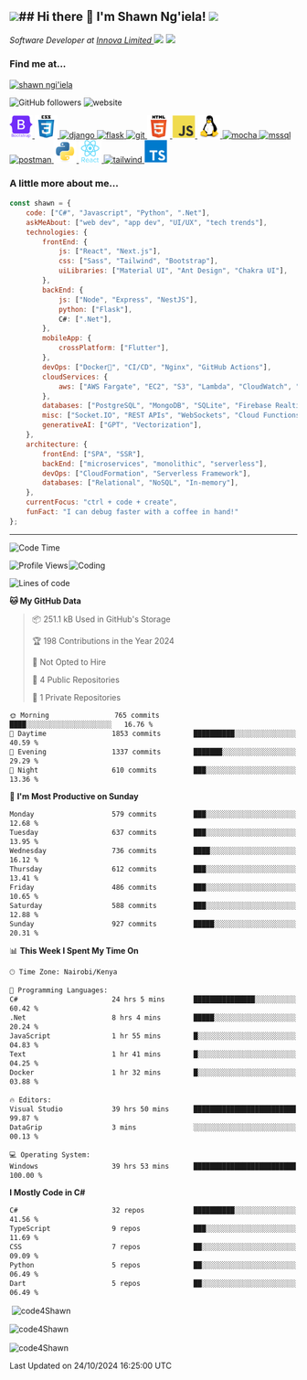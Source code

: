<h2><img src="https://emojis.slackmojis.com/emojis/images/1531849430/4246/blob-sunglasses.gif?1531849430" width="30"/>## Hi there 👋 I'm Shawn Ng'iela! <img src="https://media.giphy.com/media/12oufCB0MyZ1Go/giphy.gif" width="50"></h2>
<img align='right' src="https://media.giphy.com/media/M9gbBd9nbDrOTu1Mqx/giphy.gif" width="230">
<p><em>Software Developer at <a href="https://www.innova.co.ke//">Innova Limited
</a><img src="https://media.giphy.com/media/WUlplcMpOCEmTGBtBW/giphy.gif" width="30"> 
</em></p>

### Find me at...  

<p align="left">
<a href="https://www.linkedin.com/in/shawn-ng-iela-667492231/" target="blank"><img align="center" src="https://raw.githubusercontent.com/rahuldkjain/github-profile-readme-generator/master/src/images/icons/Social/linked-in-alt.svg" alt="shawn ngi'iela" height="30" width="40" /></a>
</p>

![GitHub followers](https://img.shields.io/github/followers/code4Shawn?label=Follow&style=social)
![website](https://img.shields.io/badge/Website-46a2f1.svg?&style=flat-square&logo=Google-Chrome&logoColor=white&link=https://code4shawn.github.io/PersonalPortfolio/)

<p align="left"> <a href="https://getbootstrap.com" target="_blank" rel="noreferrer"> <img src="https://raw.githubusercontent.com/devicons/devicon/master/icons/bootstrap/bootstrap-plain-wordmark.svg" alt="bootstrap" width="40" height="40"/> </a> <a href="https://www.w3schools.com/css/" target="_blank" rel="noreferrer"> <img src="https://raw.githubusercontent.com/devicons/devicon/master/icons/css3/css3-original-wordmark.svg" alt="css3" width="40" height="40"/> </a> <a href="https://www.djangoproject.com/" target="_blank" rel="noreferrer"> <img src="https://cdn.worldvectorlogo.com/logos/django.svg" alt="django" width="40" height="40"/> </a> <a href="https://flask.palletsprojects.com/" target="_blank" rel="noreferrer"> <img src="https://www.vectorlogo.zone/logos/pocoo_flask/pocoo_flask-icon.svg" alt="flask" width="40" height="40"/> </a> <a href="https://git-scm.com/" target="_blank" rel="noreferrer"> <img src="https://www.vectorlogo.zone/logos/git-scm/git-scm-icon.svg" alt="git" width="40" height="40"/> </a> <a href="https://www.w3.org/html/" target="_blank" rel="noreferrer"> <img src="https://raw.githubusercontent.com/devicons/devicon/master/icons/html5/html5-original-wordmark.svg" alt="html5" width="40" height="40"/> </a> <a href="https://developer.mozilla.org/en-US/docs/Web/JavaScript" target="_blank" rel="noreferrer"> <img src="https://raw.githubusercontent.com/devicons/devicon/master/icons/javascript/javascript-original.svg" alt="javascript" width="40" height="40"/> </a> <a href="https://www.linux.org/" target="_blank" rel="noreferrer"> <img src="https://raw.githubusercontent.com/devicons/devicon/master/icons/linux/linux-original.svg" alt="linux" width="40" height="40"/> </a> <a href="https://mochajs.org" target="_blank" rel="noreferrer"> <img src="https://www.vectorlogo.zone/logos/mochajs/mochajs-icon.svg" alt="mocha" width="40" height="40"/> </a> <a href="https://www.microsoft.com/en-us/sql-server" target="_blank" rel="noreferrer"> <img src="https://www.svgrepo.com/show/303229/microsoft-sql-server-logo.svg" alt="mssql" width="40" height="40"/> </a> <a href="https://postman.com" target="_blank" rel="noreferrer"> <img src="https://www.vectorlogo.zone/logos/getpostman/getpostman-icon.svg" alt="postman" width="40" height="40"/> </a> <a href="https://www.python.org" target="_blank" rel="noreferrer"> <img src="https://raw.githubusercontent.com/devicons/devicon/master/icons/python/python-original.svg" alt="python" width="40" height="40"/> </a> <a href="https://reactjs.org/" target="_blank" rel="noreferrer"> <img src="https://raw.githubusercontent.com/devicons/devicon/master/icons/react/react-original-wordmark.svg" alt="react" width="40" height="40"/> </a> <a href="https://tailwindcss.com/" target="_blank" rel="noreferrer"> <img src="https://www.vectorlogo.zone/logos/tailwindcss/tailwindcss-icon.svg" alt="tailwind" width="40" height="40"/> </a> <a href="https://www.typescriptlang.org/" target="_blank" rel="noreferrer"> <img src="https://raw.githubusercontent.com/devicons/devicon/master/icons/typescript/typescript-original.svg" alt="typescript" width="40" height="40"/> </a> </p>

### A little more about me...  

```javascript
const shawn = {
    code: ["C#", "Javascript", "Python", ".Net"],
    askMeAbout: ["web dev", "app dev", "UI/UX", "tech trends"],
    technologies: {
        frontEnd: {
            js: ["React", "Next.js"],
            css: ["Sass", "Tailwind", "Bootstrap"],
            uiLibraries: ["Material UI", "Ant Design", "Chakra UI"],
        },
        backEnd: {
            js: ["Node", "Express", "NestJS"],
            python: ["Flask"],
            C#: [".Net"],
        },
        mobileApp: {
            crossPlatform: ["Flutter"],
        },
        devOps: ["Docker🐳", "CI/CD", "Nginx", "GitHub Actions"],
        cloudServices: {
            aws: ["AWS Fargate", "EC2", "S3", "Lambda", "CloudWatch", "RDS"],
        },
        databases: ["PostgreSQL", "MongoDB", "SQLite", "Firebase Realtime DB", "redis"],
        misc: ["Socket.IO", "REST APIs", "WebSockets", "Cloud Functions"],
        generativeAI: ["GPT", "Vectorization"],
    },
    architecture: {
        frontEnd: ["SPA", "SSR"],
        backEnd: ["microservices", "monolithic", "serverless"],
        devOps: ["CloudFormation", "Serverless Framework"],
        databases: ["Relational", "NoSQL", "In-memory"],
    },
    currentFocus: "ctrl + code + create",
    funFact: "I can debug faster with a coffee in hand!"
};
```
---
<!--START_SECTION:waka-->
![Code Time](http://img.shields.io/badge/Code%20Time-3%2C183%20hrs%204%20mins-purple)

<img align="right" alt="Coding" width="400" src="https://cdn.dribbble.com/users/1162077/screenshots/3848914/media/320984a9ca58b3c73274c9259ecf6de8.gif"/>

![Profile Views](http://img.shields.io/badge/Profile%20Views-865-purple)

![Lines of code](https://img.shields.io/badge/From%20Hello%20World%20I%27ve%20Written-6.7%20million%20lines%20of%20code-purple)

**🐱 My GitHub Data** 

> 📦 251.1 kB Used in GitHub's Storage 
 > 
> 🏆 198 Contributions in the Year 2024
 > 
> 🚫 Not Opted to Hire
 > 
> 📜 4 Public Repositories 
 > 
> 🔑 1 Private Repositories 
 > 

```text
🌞 Morning                765 commits         ████░░░░░░░░░░░░░░░░░░░░░   16.76 % 
🌆 Daytime                1853 commits        ██████████░░░░░░░░░░░░░░░   40.59 % 
🌃 Evening                1337 commits        ███████░░░░░░░░░░░░░░░░░░   29.29 % 
🌙 Night                  610 commits         ███░░░░░░░░░░░░░░░░░░░░░░   13.36 % 
```
📅 **I'm Most Productive on Sunday** 

```text
Monday                   579 commits         ███░░░░░░░░░░░░░░░░░░░░░░   12.68 % 
Tuesday                  637 commits         ███░░░░░░░░░░░░░░░░░░░░░░   13.95 % 
Wednesday                736 commits         ████░░░░░░░░░░░░░░░░░░░░░   16.12 % 
Thursday                 612 commits         ███░░░░░░░░░░░░░░░░░░░░░░   13.41 % 
Friday                   486 commits         ███░░░░░░░░░░░░░░░░░░░░░░   10.65 % 
Saturday                 588 commits         ███░░░░░░░░░░░░░░░░░░░░░░   12.88 % 
Sunday                   927 commits         █████░░░░░░░░░░░░░░░░░░░░   20.31 % 
```


📊 **This Week I Spent My Time On** 

```text
🕑︎ Time Zone: Nairobi/Kenya

💬 Programming Languages: 
C#                       24 hrs 5 mins       ███████████████░░░░░░░░░░   60.42 % 
.Net                     8 hrs 4 mins        █████░░░░░░░░░░░░░░░░░░░░   20.24 % 
JavaScript               1 hr 55 mins        █░░░░░░░░░░░░░░░░░░░░░░░░   04.83 % 
Text                     1 hr 41 mins        █░░░░░░░░░░░░░░░░░░░░░░░░   04.25 % 
Docker                   1 hr 32 mins        █░░░░░░░░░░░░░░░░░░░░░░░░   03.88 % 

🔥 Editors: 
Visual Studio            39 hrs 50 mins      █████████████████████████   99.87 % 
DataGrip                 3 mins              ░░░░░░░░░░░░░░░░░░░░░░░░░   00.13 % 

💻 Operating System: 
Windows                  39 hrs 53 mins      █████████████████████████   100.00 % 
```

**I Mostly Code in C#** 

```text
C#                       32 repos            ██████████░░░░░░░░░░░░░░░   41.56 % 
TypeScript               9 repos             ███░░░░░░░░░░░░░░░░░░░░░░   11.69 % 
CSS                      7 repos             ██░░░░░░░░░░░░░░░░░░░░░░░   09.09 % 
Python                   5 repos             ██░░░░░░░░░░░░░░░░░░░░░░░   06.49 % 
Dart                     5 repos             ██░░░░░░░░░░░░░░░░░░░░░░░   06.49 % 
```

<p>&nbsp;<img align="center" src="https://github-readme-stats.vercel.app/api?username=code4Shawn&show_icons=true&locale=en" alt="code4Shawn" /></p> 

<p><img align="center" src="https://github-readme-stats.vercel.app/api/top-langs?username=code4Shawn&show_icons=true&locale=en&layout=compact" alt="code4Shawn" /></p>

<p><img align="center" src="https://github-readme-streak-stats.herokuapp.com/?user=code4shawn&" alt="code4Shawn" /></p>


 Last Updated on 24/10/2024 16:25:00 UTC
<!--END_SECTION:waka-->
